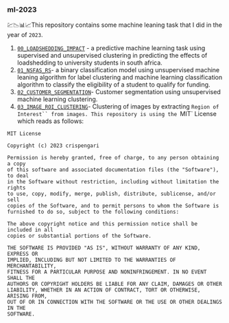 ### ml-2023

💹📉📊📈This repository contains some machine leaning task that I did in the year of `2023`.

1. [`00_LOADSHEDDING_IMPACT`](/00_LOADSHEDDING_IMPACT/README.md) - a predictive machine learning task using supervised and unsupervised clustering in predicting the effects of loadshedding to university students in south africa.
2. [`01_NSFAS_RS`](/01_NSFAS_RS/README.md)- a binary classification model using unsupervised machine leaning algorithm for label clustering and machine learning classification algorithm to classify the eligibility of a student to qualify for funding.
3. [`02_CUSTOMER_SEGMENTATION`](/02_CUSTOMER_SEGMENTATION/00_CUSTOMER_SEGMENTATION.ipynb)- Customer segmentation using unsupervised machine learning clustering.
4. [`03_IMAGE_ROI_CLUSTERING`](/03_IMAGE_ROI_CLUSTERING/IMAGE_ROI.ipynb)- Clustering of images by extracting ` Region of Interest`` from images.
This repository is using the  `MIT` License which reads as follows:

```shell
MIT License

Copyright (c) 2023 crispengari

Permission is hereby granted, free of charge, to any person obtaining a copy
of this software and associated documentation files (the "Software"), to deal
in the Software without restriction, including without limitation the rights
to use, copy, modify, merge, publish, distribute, sublicense, and/or sell
copies of the Software, and to permit persons to whom the Software is
furnished to do so, subject to the following conditions:

The above copyright notice and this permission notice shall be included in all
copies or substantial portions of the Software.

THE SOFTWARE IS PROVIDED "AS IS", WITHOUT WARRANTY OF ANY KIND, EXPRESS OR
IMPLIED, INCLUDING BUT NOT LIMITED TO THE WARRANTIES OF MERCHANTABILITY,
FITNESS FOR A PARTICULAR PURPOSE AND NONINFRINGEMENT. IN NO EVENT SHALL THE
AUTHORS OR COPYRIGHT HOLDERS BE LIABLE FOR ANY CLAIM, DAMAGES OR OTHER
LIABILITY, WHETHER IN AN ACTION OF CONTRACT, TORT OR OTHERWISE, ARISING FROM,
OUT OF OR IN CONNECTION WITH THE SOFTWARE OR THE USE OR OTHER DEALINGS IN THE
SOFTWARE.

```
